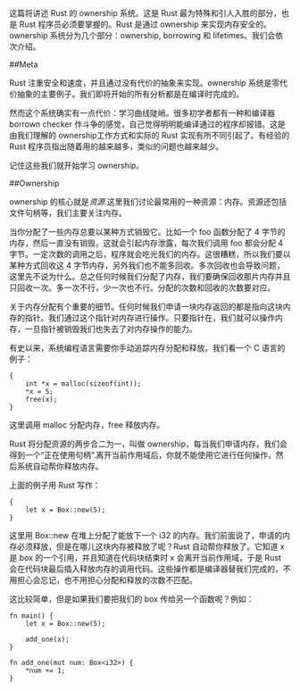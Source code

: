 这篇将讲述 Rust 的 ownership 系统。这是 Rust 最为特殊和引人入胜的部分，也是 Rust 程序员必须要掌握的。Rust 是通过 ownership 来实现内存安全的。ownership 系统分为几个部分：ownership, borrowing 和 lifetimes。我们会依次介绍。

##Meta

Rust 注重安全和速度，并且通过没有代价的抽象来实现。ownership 系统是零代价抽象的主要例子。我们即将开始的所有分析都是在编译时完成的。

然而这个系统确实有一点代价：学习曲线陡峭。很多初学者都有一种和编译器 borrown checker 作斗争的感觉，自己觉得明明能编译通过的程序却报错。这是由我们理解的 ownership工作方式和实际的 Rust 实现有所不同引起了。有经验的 Rust 程序员指出随着用的越来越多，类似的问题也越来越少。

记住这些我们就开始学习 ownership。

##Ownership

ownership 的核心就是*资源*.这里我们讨论最常用的一种资源：内存。资源还包括文件句柄等，我们主要关注内存。

当你分配了一些内存总要以某种方式销毁它。比如一个 foo 函数分配了 4 字节的内存，然后一直没有销毁。这就会引起内存泄露，每次我们调用 foo 都会分配 4 字节。一定次数的调用之后，程序就会吃光我们的内存。这很糟糕，所以我们要以某种方式回收这 4 字节内存，另外我们也不能多回收。多次回收也会导致问题，这里先不说为什么。总之任何时候我们分配了内存，我们要确保回收那片内存并且只回收一次。多一次不行，少一次也不行。分配的次数和回收的次数要对应。

关于内存分配有个重要的细节。任何时候我们申请一块内存返回的都是指向这块内存的指针。我们通过这个指针对内存进行操作。只要指针在，我们就可以操作内存，一旦指针被销毁我们也失去了对内存操作的能力。

有史以来，系统编程语言需要你手动追踪内存分配和释放。我们看一个 C 语言的例子：

	{
		int *x = malloc(sizeof(int));
		*x = 5;
		free(x);
	}
	
这里调用 malloc 分配内存，free 释放内存。

Rust 将分配资源的两步合二为一，叫做 ownership，每当我们申请内存，我们会得到一个“正在使用句柄“.离开当前作用域后，你就不能使用它进行任何操作，然后系统自动帮你释放内存。

上面的例子用 Rust 写作：

	{
		let x = Box::new(5);
	}
	
这里用 Box::new 在堆上分配了能放下一个 i32 的内存。我们前面说了，申请的内存必须释放，但是在哪儿这块内存被释放了呢？Rust 自动帮你释放了。它知道 x 是 box 的一个引用，并且知道在代码块结束时 x 会离开当前作用域，于是 Rust 会在代码块最后插入释放内存的调用代码。这些操作都是编译器替我们完成的，不用担心会忘记，也不用担心分配和释放的次数不匹配。

这比较简单，但是如果我们要把我们的 box 传给另一个函数呢？例如：

	fn main() {
    	let x = Box::new(5);

    	add_one(x);
	}

	fn add_one(mut num: Box<i32>) {
    	*num += 1;
	}